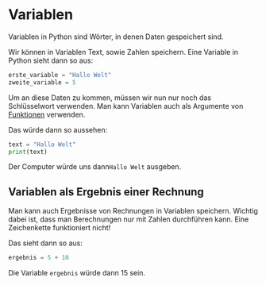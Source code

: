 # Variablen
Variablen in Python sind Wörter, in denen Daten gespeichert sind. 

Wir können in Variablen Text, sowie Zahlen speichern. 
Eine Variable in Python sieht dann so aus:
```python
erste_variable = "Hallo Welt"
zweite_variable = 5
```
Um an diese Daten zu kommen, müssen wir nun nur noch das Schlüsselwort verwenden. Man kann Variablen auch als Argumente
von [Funktionen](hello_world.md) verwenden.

Das würde dann so aussehen:
```python
text = "Hallo Welt"
print(text)
```
Der Computer würde uns dann`Hallo Welt` ausgeben.

## Variablen als Ergebnis einer Rechnung
Man kann auch Ergebnisse von Rechnungen in Variablen speichern. Wichtig dabei ist, dass man Berechnungen nur mit Zahlen
durchführen kann. Eine Zeichenkette funktioniert nicht!

Das sieht dann so aus:
```python
ergebnis = 5 + 10
```
Die Variable `ergebnis` würde dann 15 sein.